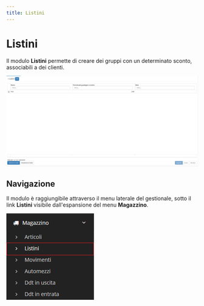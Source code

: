 ```yaml
---
title: Listini
---
```


# Listini

Il modulo **Listini** permette di creare dei gruppi con un determinato sconto, associabili a dei clienti.

![Screenshot interfaccia listini](../../../../.gitbook/assets/schermatalistini.PNG)

## Navigazione

Il modulo è raggiungibile attraverso il menu laterale del gestionale, sotto il link **Listini** visibile dall'espansione del menu **Magazzino**.

![Screenshot navigazione listini](../../../../.gitbook/assets/posizionelistini.PNG)

